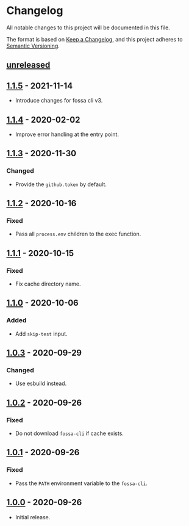 # Changelog

All notable changes to this project will be documented in this file.

The format is based on [Keep a Changelog](https://keepachangelog.com/en/1.0.0/),
and this project adheres to
[Semantic Versioning](https://semver.org/spec/v2.0.0.html).

## [unreleased]

## [1.1.5] - 2021-11-14

- Introduce changes for fossa cli v3.

## [1.1.4] - 2020-02-02

- Improve error handling at the entry point.

## [1.1.3] - 2020-11-30

### Changed

- Provide the `github.token` by default.

## [1.1.2] - 2020-10-16

### Fixed

- Pass all `process.env` children to the exec function.

## [1.1.1] - 2020-10-15

### Fixed

- Fix cache directory name.

## [1.1.0] - 2020-10-06

### Added

- Add `skip-test` input.

## [1.0.3] - 2020-09-29

### Changed

- Use esbuild instead.

## [1.0.2] - 2020-09-26

### Fixed

- Do not download `fossa-cli` if cache exists.

## [1.0.1] - 2020-09-26

### Fixed

- Pass the `PATH` environment variable to the `fossa-cli`.

## [1.0.0] - 2020-09-26

- Initial release.

[unreleased]:
  https://github.com/fossa-contrib/fossa-action/compare/v1.1.5...HEAD
[1.1.5]: https://github.com/fossa-contrib/fossa-action/compare/v1.1.4...v1.1.5
[1.1.4]: https://github.com/fossa-contrib/fossa-action/compare/v1.1.3...v1.1.4
[1.1.3]: https://github.com/fossa-contrib/fossa-action/compare/v1.1.2...v1.1.3
[1.1.2]: https://github.com/fossa-contrib/fossa-action/compare/v1.1.1...v1.1.2
[1.1.1]: https://github.com/fossa-contrib/fossa-action/compare/v1.1.0...v1.1.1
[1.1.0]: https://github.com/fossa-contrib/fossa-action/compare/v1.0.3...v1.1.0
[1.0.3]: https://github.com/fossa-contrib/fossa-action/compare/v1.0.2...v1.0.3
[1.0.2]: https://github.com/fossa-contrib/fossa-action/compare/v1.0.1...v1.0.2
[1.0.1]: https://github.com/fossa-contrib/fossa-action/compare/v1.0.0...v1.0.1
[1.0.0]: https://github.com/fossa-contrib/fossa-action/releases/tag/v1.0.0
